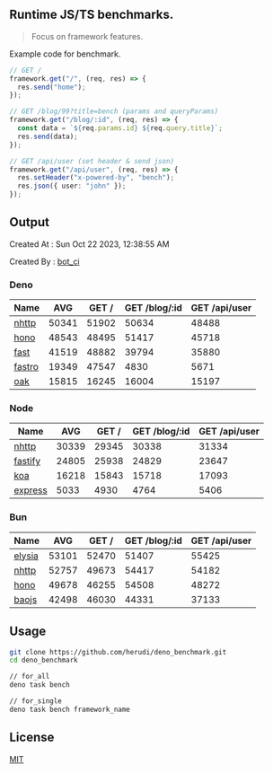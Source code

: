 ## Runtime JS/TS benchmarks.

> Focus on framework features.

Example code for benchmark.
```ts
// GET /
framework.get("/", (req, res) => {
  res.send("home");
});

// GET /blog/99?title=bench (params and queryParams)
framework.get("/blog/:id", (req, res) => {
  const data = `${req.params.id} ${req.query.title}`;
  res.send(data);
});

// GET /api/user (set header & send json)
framework.get("/api/user", (req, res) => {
  res.setHeader("x-powered-by", "bench");
  res.json({ user: "john" });
});
```

## Output
Created At : Sun Oct 22 2023, 12:38:55 AM

Created By : [bot_ci](https://github.com/herudi/deno_benchmarks/commits?author=github-actions%5Bbot%5D)


### Deno
|Name|AVG|GET /|GET /blog/:id|GET /api/user|
|----|----|----|----|----|
|[nhttp](https://github.com/nhttp/nhttp)|50341|51902|50634|48488|
|[hono](https://github.com/honojs/hono)|48543|48495|51417|45718|
|[fast](https://github.com/danteissaias/fast)|41519|48882|39794|35880|
|[fastro](https://github.com/fastrodev/fastro)|19349|47547|4830|5671|
|[oak](https://github.com/oakserver/oak)|15815|16245|16004|15197|
  


### Node
|Name|AVG|GET /|GET /blog/:id|GET /api/user|
|----|----|----|----|----|
|[nhttp](https://github.com/nhttp/nhttp)|30339|29345|30338|31334|
|[fastify](https://github.com/fastify/fastify)|24805|25938|24829|23647|
|[koa](https://github.com/koajs/koa)|16218|15843|15718|17093|
|[express](https://github.com/expressjs/express)|5033|4930|4764|5406|
  


### Bun
|Name|AVG|GET /|GET /blog/:id|GET /api/user|
|----|----|----|----|----|
|[elysia](https://github.com/elysiajs/elysia)|53101|52470|51407|55425|
|[nhttp](https://github.com/nhttp/nhttp)|52757|49673|54417|54182|
|[hono](https://github.com/honojs/hono)|49678|46255|54508|48272|
|[baojs](https://github.com/mattreid1/baojs)|42498|46030|44331|37133|
  



## Usage

```bash
git clone https://github.com/herudi/deno_benchmark.git
cd deno_benchmark

// for_all
deno task bench

// for_single
deno task bench framework_name
```

## License

[MIT](LICENSE)

